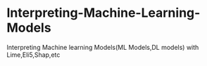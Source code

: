# Interpreting-Machine-Learning-Models
Interpreting Machine learning Models(ML Models,DL models) with Lime,Eli5,Shap,etc
